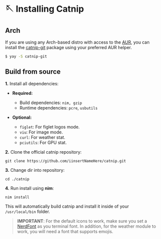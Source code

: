 # 🪡 Installing Catnip

## Arch
If you are using any Arch-based distro with access to the [AUR](https://aur.archlinux.org/), you can install the [catnip-git](https://aur.archlinux.org/packages/catnip-git) package using your preferred AUR helper.
```sh
$ yay -S catnip-git
```

## Build from source

**1.** Install all dependencies:
- **Required:**
    - Build dependencies: `nim, gzip`
    - Runtime dependencies: `pcre`, `usbutils`

- **Optional:**
    - `figlet`: For figlet logos mode.
    - `viu`: For image mode.
    - `curl`: For weather stat.
    - `pciutils`: For GPU stat.

**2.** Clone the official catnip repository:
```shell
git clone https://github.com/iinsertNameHere/catnip.git
```

**3.** Change dir into repository:
```shell
cd ./catnip
```

**4.** Run install using **nim**:
```shell
nim install
```
This will automatically build catnip and install it inside of your `/usr/local/bin` folder.

> **IMPORTANT**:
> For the default icons to work, make sure you set a [NerdFont](https://www.nerdfonts.com/) as you terminal font. In addition, for the weather module to work, you will need a font that supports emojis.
